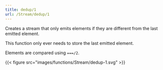 ```yaml
---
title: dedup/1
url: /Stream/dedup/1
---
```


Creates a stream that only emits elements if they are different from the last emitted element.

This function only ever needs to store the last emitted element.

Elements are compared using `===/2`.

{{< figure src="images/functions/Stream/dedup-1.svg" >}}
